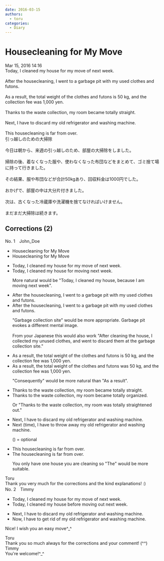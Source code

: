 ```yaml
---
date: 2016-03-15
authors:
  - toru
categories:
  - Diary
---
```


<h1 id="subject_show">Housecleaning for My Move</h1>
<div class="date">Mar 15, 2016 14:16</div>
<div id="post"><div id="body_show_ori">
Today, I cleaned my house for my move of next week.<br/><br/>After the housecleaning, I went to a garbage pit with my used clothes and futons.<br/><br/>As a result, the total weight of the clothes and futons is 50 kg, and the collection fee was 1,000 yen.<br/><br/>Thanks to the waste collection, my room became totally straight.<br/><br/>Next, I have to discard my old refrigerator and washing machine.<br/><br/>This housecleaning is far from over.
</div></div>

<!-- more -->

<div id="post_ja"><div id="body_show_mo">
引っ越しのための大掃除<br/><br/>今日は朝から、来週の引っ越しのため、部屋の大掃除をしました。<br/><br/>掃除の後、着なくなった服や、使わなくなった布団などをまとめて、ゴミ捨て場に持って行きました。<br/><br/>その結果、服や布団などが合計50kgあり、回収料金は1000円でした。<br/><br/>おかげで、部屋の中は大分片付きました。<br/><br/>次は、古くなった冷蔵庫や洗濯機を捨てなければいけません。<br/><br/>まだまだ大掃除は続きます。
</div></div>

## Corrections (2)
<div id="block"><div class="first_name"> No. 1　<span class="just_name">John_Doe</span></div><div id="block2">
<ul class="correction_field">
<li class="incorrect">Housecleaning for My Move</li>
<li class="corrected correct">
Housecleaning for My Move
</li>
</ul>
<ul class="correction_field">
<li class="incorrect">Today, I cleaned my house for my move of next week.</li>
<li class="corrected correct">
Today, I cleaned my house for moving next week.
<p class="correction_comment">More natural would be "Today, I cleaned my house, because I am moving next week".</p>
</li>
</ul>
<ul class="correction_field">
<li class="incorrect">After the housecleaning, I went to a garbage pit with my used clothes and futons.</li>
<li class="corrected correct">
After the housecleaning, I went to a garbage pit with my used clothes and futons.
<p class="correction_comment">"Garbage collection site" would be more appropriate. Garbage pit evokes a different mental image.<br/><br/>From your Japanese this would also work "After cleaning the house, I collected my unused clothes, and went to discard them at the garbage collection site."</p>
</li>
</ul>
<ul class="correction_field">
<li class="incorrect">As a result, the total weight of the clothes and futons is 50 kg, and the collection fee was 1,000 yen.</li>
<li class="corrected correct">
As a result, the total weight of the clothes and futons was 50 kg, and the collection fee was 1,000 yen.
<p class="correction_comment">"Consequently" would be more natural than "As a result".</p>
</li>
</ul>
<ul class="correction_field">
<li class="incorrect">Thanks to the waste collection, my room became totally straight.</li>
<li class="corrected correct">
Thanks to the waste collection, my room became totally organized.
<p class="correction_comment">Or "Thanks to the waste collection, my room was totally straightened out."</p>
</li>
</ul>
<ul class="correction_field">
<li class="incorrect">Next, I have to discard my old refrigerator and washing machine.</li>
<li class="corrected correct">
Next (time), I have to throw away my old refrigerator and washing machine.
<p class="correction_comment">() = optional</p>
</li>
</ul>
<ul class="correction_field">
<li class="incorrect">This housecleaning is far from over.</li>
<li class="corrected correct">
The housecleaning is far from over.
<p class="correction_comment">You only have one house you are cleaning so "The" would be more suitable.</p>
</li>
</ul>
</div><div class="name"><span class="just_name">Toru</span><br>
Thank you very much for the corrections and the kind explanations! :)
</div>
</div>
<div id="block"><div class="first_name"> No. 2　<span class="just_name">Timmy</span></div><div id="block2">
<ul class="correction_field">
<li class="incorrect">Today, I cleaned my house for my move of next week.</li>
<li class="corrected correct">
Today, I cleaned my house before mov<span class="f_blue">ing out</span> next week.
</li>
</ul>
<ul class="correction_field">
<li class="incorrect">Next, I have to discard my old refrigerator and washing machine.</li>
<li class="corrected correct">
<span class="f_blue">Now</span>, I have to <span class="f_blue">get rid of</span> my old refrigerator and washing machine.
</li>
</ul>
<p class="comment_small">
 Nice! I wish you an easy move^_^
</p>

</div><div class="name"><span class="just_name">Toru</span><br>
Thank you so much always for the corrections and your comment! (^^)
</div>
<div class="name"><span class="just_name">Timmy</span><br>
You're welcome!^_^
</div>
</div>

